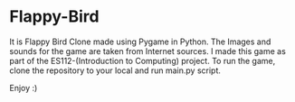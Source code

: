 # Flappy-Bird
It is Flappy Bird Clone made using Pygame in Python. The Images and sounds for the game are taken from Internet sources.
I made this game as part of the ES112-(Introduction to Computing) project.
To run the game, clone the repository to your local and run main.py script.

Enjoy :)
